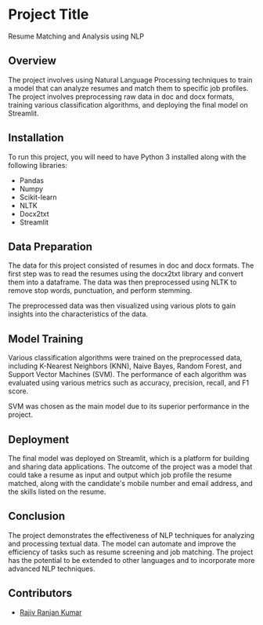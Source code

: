 # Project Title
Resume Matching and Analysis using NLP

## Overview
The project involves using Natural Language Processing techniques to train a model that can analyze resumes and match them to specific job profiles. The project involves preprocessing raw data in doc and docx formats, training various classification algorithms, and deploying the final model on Streamlit.

## Installation
To run this project, you will need to have Python 3 installed along with the following libraries:

* Pandas
* Numpy
* Scikit-learn
* NLTK
* Docx2txt
* Streamlit
## Data Preparation
The data for this project consisted of resumes in doc and docx formats. The first step was to read the resumes using the docx2txt library and convert them into a dataframe. The data was then preprocessed using NLTK to remove stop words, punctuation, and perform stemming.

The preprocessed data was then visualized using various plots to gain insights into the characteristics of the data.
## Model Training
Various classification algorithms were trained on the preprocessed data, including K-Nearest Neighbors (KNN), Naive Bayes, Random Forest, and Support Vector Machines (SVM). The performance of each algorithm was evaluated using various metrics such as accuracy, precision, recall, and F1 score.

SVM was chosen as the main model due to its superior performance in the project.
## Deployment
The final model was deployed on Streamlit, which is a platform for building and sharing data applications. The outcome of the project was a model that could take a resume as input and output which job profile the resume matched, along with the candidate's mobile number and email address, and the skills listed on the resume.
## Conclusion
The project demonstrates the effectiveness of NLP techniques for analyzing and processing textual data. The model can automate and improve the efficiency of tasks such as resume screening and job matching. The project has the potential to be extended to other languages and to incorporate more advanced NLP techniques.

## Contributors
- [Rajiv Ranjan Kumar](rajivranjan819@gmail.com)

